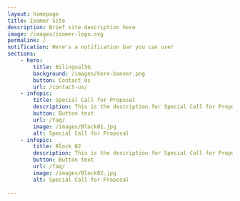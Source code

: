 ```yaml
---
layout: homepage
title: Isomer Site
description: Brief site description here
image: /images/isomer-logo.svg
permalink: /
notification: Here's a notification bar you can use!
sections:
    - hero:
        title: BilingualSG
        background: /images/hero-banner.png
        button: Contact Us
        url: /contact-us/
    - infopic:
        title: Special Call for Proposal
        description: This is the description for Special Call for Proposal
        button: Button text
        url: /faq/
        image: /images/Block01.jpg
        alt: Special Call for Proposal
    - infopic:
        title: Block 02
        description: This is the description for Special Call for Proposal
        button: Button text
        url: /faq/
        image: /images/Block02.jpg
        alt: Special Call for Proposal
     
---
```

